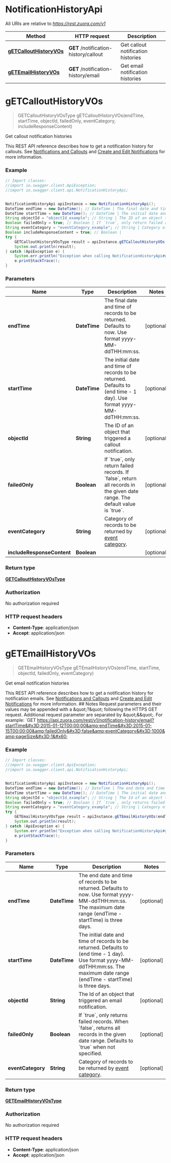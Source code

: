 # NotificationHistoryApi

All URIs are relative to *https://rest.zuora.com/v1*

Method | HTTP request | Description
------------- | ------------- | -------------
[**gETCalloutHistoryVOs**](NotificationHistoryApi.md#gETCalloutHistoryVOs) | **GET** /notification-history/callout | Get callout notification histories
[**gETEmailHistoryVOs**](NotificationHistoryApi.md#gETEmailHistoryVOs) | **GET** /notification-history/email | Get email notification histories


<a name="gETCalloutHistoryVOs"></a>
# **gETCalloutHistoryVOs**
> GETCalloutHistoryVOsType gETCalloutHistoryVOs(endTime, startTime, objectId, failedOnly, eventCategory, includeResponseContent)

Get callout notification histories

This REST API reference describes how to get a notification history for callouts.  See [Notifications and Callouts](https://knowledgecenter.zuora.com/BB_Introducing_Z_Business/Notifications) and [Create and Edit Notifications](https://knowledgecenter.zuora.com/BB_Introducing_Z_Business/Notifications/C_Create_Notifications) for more information. 

### Example
```java
// Import classes:
//import io.swagger.client.ApiException;
//import io.swagger.client.api.NotificationHistoryApi;


NotificationHistoryApi apiInstance = new NotificationHistoryApi();
DateTime endTime = new DateTime(); // DateTime | The final date and time of records to be returned. Defaults to now. Use format yyyy-MM-ddTHH:mm:ss.
DateTime startTime = new DateTime(); // DateTime | The initial date and time of records to be returned. Defaults to (end time - 1 day). Use format yyyy-MM-ddTHH:mm:ss.
String objectId = "objectId_example"; // String | The ID of an object that triggered a callout notification.
Boolean failedOnly = true; // Boolean | If `true`, only return failed records. If `false`, return all records in the given date range. The default value is `true`.
String eventCategory = "eventCategory_example"; // String | Category of records to be returned by [event category](https://knowledgecenter.zuora.com/DC_Developers/REST_API/B_REST_API_reference/Notification_History/Z_Event_Categories).
Boolean includeResponseContent = true; // Boolean | 
try {
    GETCalloutHistoryVOsType result = apiInstance.gETCalloutHistoryVOs(endTime, startTime, objectId, failedOnly, eventCategory, includeResponseContent);
    System.out.println(result);
} catch (ApiException e) {
    System.err.println("Exception when calling NotificationHistoryApi#gETCalloutHistoryVOs");
    e.printStackTrace();
}
```

### Parameters

Name | Type | Description  | Notes
------------- | ------------- | ------------- | -------------
 **endTime** | **DateTime**| The final date and time of records to be returned. Defaults to now. Use format yyyy-MM-ddTHH:mm:ss. | [optional]
 **startTime** | **DateTime**| The initial date and time of records to be returned. Defaults to (end time - 1 day). Use format yyyy-MM-ddTHH:mm:ss. | [optional]
 **objectId** | **String**| The ID of an object that triggered a callout notification. | [optional]
 **failedOnly** | **Boolean**| If &#x60;true&#x60;, only return failed records. If &#x60;false&#x60;, return all records in the given date range. The default value is &#x60;true&#x60;. | [optional]
 **eventCategory** | **String**| Category of records to be returned by [event category](https://knowledgecenter.zuora.com/DC_Developers/REST_API/B_REST_API_reference/Notification_History/Z_Event_Categories). | [optional]
 **includeResponseContent** | **Boolean**|  | [optional]

### Return type

[**GETCalloutHistoryVOsType**](GETCalloutHistoryVOsType.md)

### Authorization

No authorization required

### HTTP request headers

 - **Content-Type**: application/json
 - **Accept**: application/json

<a name="gETEmailHistoryVOs"></a>
# **gETEmailHistoryVOs**
> GETEmailHistoryVOsType gETEmailHistoryVOs(endTime, startTime, objectId, failedOnly, eventCategory)

Get email notification histories

This REST API reference describes how to get a notification history for notification emails.  See [Notifications and Callouts](https://knowledgecenter.zuora.com/BB_Introducing_Z_Business/Notifications) and [Create and Edit Notifications](https://knowledgecenter.zuora.com/BB_Introducing_Z_Business/Notifications/C_Create_Notifications) for more information.  ## Notes Request parameters and their values may be appended with a \&quot;?\&quot; following the HTTPS GET request.  Additional request parameter are separated by \&quot;&amp;\&quot;.   For example:  &#x60;GET https://api.zuora.com/rest/v1/notification-history/email?startTime&#x3D;2015-01-12T00:00:00&amp;endTime&#x3D;2015-01-15T00:00:00&amp;failedOnly&#x3D;false&amp;eventCategory&#x3D;1000&amp;pageSize&#x3D;1&#x60; 

### Example
```java
// Import classes:
//import io.swagger.client.ApiException;
//import io.swagger.client.api.NotificationHistoryApi;


NotificationHistoryApi apiInstance = new NotificationHistoryApi();
DateTime endTime = new DateTime(); // DateTime | The end date and time of records to be returned. Defaults to now. Use format yyyy-MM-ddTHH:mm:ss. The maximum date range (endTime - startTime) is three days.
DateTime startTime = new DateTime(); // DateTime | The initial date and time of records to be returned. Defaults to (end time - 1 day). Use format yyyy-MM-ddTHH:mm:ss. The maximum date range (endTime - startTime) is three days.
String objectId = "objectId_example"; // String | The Id of an object that triggered an email notification.
Boolean failedOnly = true; // Boolean | If `true`, only returns failed records. When `false`, returns all records in the given date range. Defaults to `true` when not specified.
String eventCategory = "eventCategory_example"; // String | Category of records to be returned by [event category](https://knowledgecenter.zuora.com/DC_Developers/REST_API/B_REST_API_reference/Notification_History/Z_Event_Categories).
try {
    GETEmailHistoryVOsType result = apiInstance.gETEmailHistoryVOs(endTime, startTime, objectId, failedOnly, eventCategory);
    System.out.println(result);
} catch (ApiException e) {
    System.err.println("Exception when calling NotificationHistoryApi#gETEmailHistoryVOs");
    e.printStackTrace();
}
```

### Parameters

Name | Type | Description  | Notes
------------- | ------------- | ------------- | -------------
 **endTime** | **DateTime**| The end date and time of records to be returned. Defaults to now. Use format yyyy-MM-ddTHH:mm:ss. The maximum date range (endTime - startTime) is three days. | [optional]
 **startTime** | **DateTime**| The initial date and time of records to be returned. Defaults to (end time - 1 day). Use format yyyy-MM-ddTHH:mm:ss. The maximum date range (endTime - startTime) is three days. | [optional]
 **objectId** | **String**| The Id of an object that triggered an email notification. | [optional]
 **failedOnly** | **Boolean**| If &#x60;true&#x60;, only returns failed records. When &#x60;false&#x60;, returns all records in the given date range. Defaults to &#x60;true&#x60; when not specified. | [optional]
 **eventCategory** | **String**| Category of records to be returned by [event category](https://knowledgecenter.zuora.com/DC_Developers/REST_API/B_REST_API_reference/Notification_History/Z_Event_Categories). | [optional]

### Return type

[**GETEmailHistoryVOsType**](GETEmailHistoryVOsType.md)

### Authorization

No authorization required

### HTTP request headers

 - **Content-Type**: application/json
 - **Accept**: application/json


